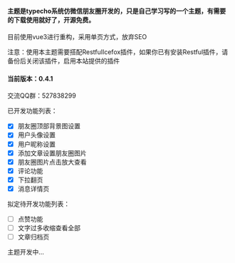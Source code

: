 #### 主题是typecho系统仿微信朋友圈开发的，只是自己学习写的一个主题，有需要的下载使用就好了，开源免费。

目前使用vue3进行重构，采用单页方式，放弃SEO

注意：使用本主题需要搭配RestfulIcefox插件，如果你已有安装Restful插件，请备份后关闭该插件，启用本站提供的插件

#### 当前版本：0.4.1

交流QQ群：527838299

已开发功能列表：
- [x] 朋友圈顶部背景图设置
- [x] 用户头像设置
- [x] 用户昵称设置
- [x] 添加文章设置朋友圈图片
- [x] 朋友圈图片点击放大查看
- [x] 评论功能
- [x] 下拉翻页
- [x] 消息详情页

拟定待开发功能列表：
- [ ] 点赞功能
- [ ] 文字过多收缩查看全部
- [ ] 文章归档页

主题开发中...
